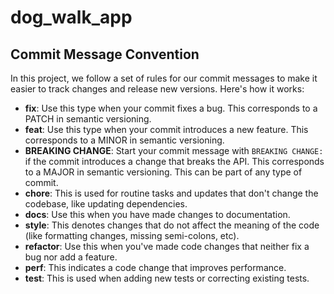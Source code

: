 # dog_walk_app
 
 ## Commit Message Convention

In this project, we follow a set of rules for our commit messages to make it easier to track changes and release new versions. Here's how it works:

- **fix**: Use this type when your commit fixes a bug. This corresponds to a PATCH in semantic versioning.
- **feat**: Use this type when your commit introduces a new feature. This corresponds to a MINOR in semantic versioning.
- **BREAKING CHANGE**: Start your commit message with `BREAKING CHANGE:` if the commit introduces a change that breaks the API. This corresponds to a MAJOR in semantic versioning. This can be part of any type of commit.
- **chore**: This is used for routine tasks and updates that don't change the codebase, like updating dependencies.
- **docs**: Use this when you have made changes to documentation.
- **style**: This denotes changes that do not affect the meaning of the code (like formatting changes, missing semi-colons, etc).
- **refactor**: Use this when you've made code changes that neither fix a bug nor add a feature.
- **perf**: This indicates a code change that improves performance.
- **test**: This is used when adding new tests or correcting existing tests.

